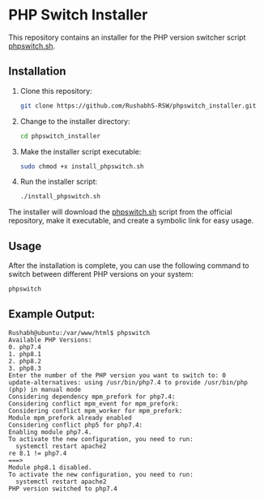 # PHP Switch Installer

This repository contains an installer for the PHP version switcher script [phpswitch.sh](https://github.com/RushabhS-RSW/phpswitch).

## Installation

1. Clone this repository:

    ```bash
    git clone https://github.com/RushabhS-RSW/phpswitch_installer.git
    ```

2. Change to the installer directory:

    ```bash
    cd phpswitch_installer
    ```

3. Make the installer script executable:

    ```bash
    sudo chmod +x install_phpswitch.sh
    ```

4. Run the installer script:

    ```bash
    ./install_phpswitch.sh
    ```

The installer will download the [phpswitch.sh](https://github.com/RushabhS-RSW/phpswitch/blob/main/phpswitch.sh) script from the official repository, make it executable, and create a symbolic link for easy usage.

## Usage

After the installation is complete, you can use the following command to switch between different PHP versions on your system:

```bash
phpswitch
```
## Example Output:

```
Rushabh@ubuntu:/var/www/html$ phpswitch
Available PHP Versions:
0. php7.4
1. php8.1
2. php8.2
3. php8.3
Enter the number of the PHP version you want to switch to: 0
update-alternatives: using /usr/bin/php7.4 to provide /usr/bin/php (php) in manual mode
Considering dependency mpm_prefork for php7.4:
Considering conflict mpm_event for mpm_prefork:
Considering conflict mpm_worker for mpm_prefork:
Module mpm_prefork already enabled
Considering conflict php5 for php7.4:
Enabling module php7.4.
To activate the new configuration, you need to run:
  systemctl restart apache2
re 8.1 != php7.4
===>
Module php8.1 disabled.
To activate the new configuration, you need to run:
  systemctl restart apache2
PHP version switched to php7.4
```
